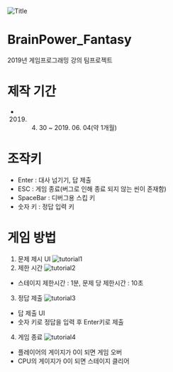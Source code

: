 ![Title](https://github.com/chan5842/BrainPower_Fantasy/assets/57973725/37a55a71-486d-4164-aca7-0dc365de1f35)
# BrainPower_Fantasy
2019년 게임프로그래밍 강의 팀프로젝트

# 제작 기간
- 2019. 04. 30 ~ 2019. 06. 04(약 1개월)

# 조작키
- Enter : 대사 넘기기, 답 제출
- ESC : 게임 종료(버그로 인해 종료 되지 않는 씬이 존재함)
- SpaceBar : 디버그용 스킵 키
- 숫자 키 : 정답 입력 키

# 게임 방법
1. 문제 제시 UI
![tutorial1](https://github.com/chan5842/BrainPower_Fantasy/assets/57973725/0734e7bb-df07-433a-bfa6-6e6c2c885cbf)
2. 제한 시간
![tutorial2](https://github.com/chan5842/BrainPower_Fantasy/assets/57973725/b83c0674-3673-40e1-8625-09ebbffbf509)
  - 스테이지 제한시간 : 1분, 문제 당 제한시간 : 10초
3. 정답 제출
![tutorial3](https://github.com/chan5842/BrainPower_Fantasy/assets/57973725/4af386c6-cdac-41c8-9e94-af99dd617e09)
  - 답 제출 UI
  - 숫자 키로 정답을 입력 후 Enter키로 제출
4. 게임 종료
![tutorial4](https://github.com/chan5842/BrainPower_Fantasy/assets/57973725/55f3ce3f-eb14-4a67-a95e-72ca54bc378e)
  - 플레이어의 게이지가 0이 되면 게임 오버
  - CPU의 게이지가 0이 되면 스테이지 클리어

